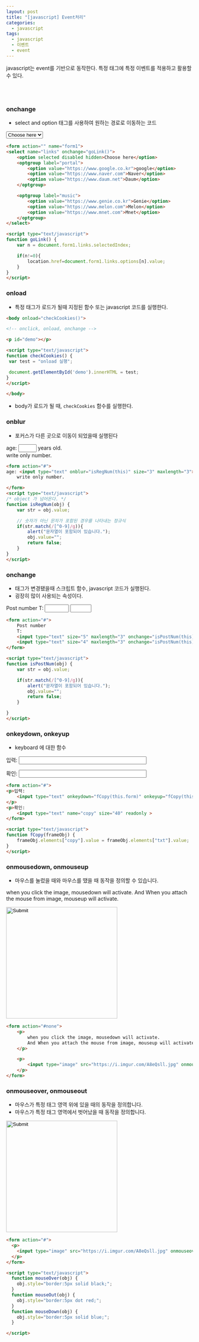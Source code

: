 ```yaml
---
layout: post
title: "[javascript] Event처리"
categories:
  - javascript
tags:
  - javascript
  - 이벤트
  - event
---
```


javascript는 event를 기반으로 동작한다.
특정 태그에 특정 이벤트를 적용하고 활용할 수 있다.


<br><br>

### onchange

- select and option 태그를 사용하여 원하는 경로로 이동하는 코드

<div class="example">
<form action="" name="form1">
<select name="links" onchange="goLink()">
  	<option selected disabled hidden>Choose here</option>
    <optgroup label="portal">
  		<option value="https://www.google.co.kr">google</option>
  		<option value="https://www.naver.com">Naver</option>
  		<option value="https://www.daum.net">Daum</option>
  	</optgroup>

  	<optgroup label="music">
  		<option value="https://www.genie.co.kr">Genie</option>
  		<option value="https://www.melon.com">Melon</option>
  		<option value="https://www.mnet.com">Mnet</option>
  	</optgroup>
</select>

<script type="text/javascript">
function goLink() {
	var n = document.form1.links.selectedIndex;

	if(n!=0){
		location.href=document.form1.links.options[n].value;
	}
}
</script>
</form>
</div>


```html
<form action="" name="form1">
<select name="links" onchange="goLink()">
  	<option selected disabled hidden>Choose here</option>
	<optgroup label="portal">
		<option value="https://www.google.co.kr">google</option>
		<option value="https://www.naver.com">Naver</option>
		<option value="https://www.daum.net">Daum</option>
	</optgroup>

	<optgroup label="music">
		<option value="https://www.genie.co.kr">Genie</option>
		<option value="https://www.melon.com">Melon</option>
		<option value="https://www.mnet.com">Mnet</option>
	</optgroup>
</select>

<script type="text/javascript">
function goLink() {
	var n = document.form1.links.selectedIndex;

	if(n!=0){
		location.href=document.form1.links.options[n].value;
	}
}
</script>
```


### onload

- 특정 태그가 로드가 될때 지정된 함수 또는 javascript 코드를 실행한다.


```html
<body onload="checkCookies()">

<!-- onclick, onload, onchange -->

<p id="demo"></p>

<script type="text/javascript">
function checkCookies() {
 var test = "onload 실행";

 document.getElementById('demo').innerHTML = test;
}
</script>

</body>
```

- body가 로드가 될 때, ```checkCookies``` 함수를 실행한다.


### onblur

- 포커스가 다른 곳으로 이동이 되었을때 실행된다

<div class="example">
  <form action="#">
  age: <input type="text" onblur="isRegNum(this)" size="3" maxlength="3"> years old. <br>
  	write only number.

  </form>  
</div>
<script type="text/javascript">

function isRegNum(obj) {
  var str = obj.value;

  // 숫자가 아닌 문자가 포함된 경우를 나타내는 정규식
  if(str.match(/[^0-9]/g)){
    alert("문자열이 포함되어 있습니다.");
    obj.value="";
    return false;
  }
}
</script>


```html
<form action="#">
age: <input type="text" onblur="isRegNum(this)" size="3" maxlength="3"> years old. <br>
	write only number.

</form>
<script type="text/javascript">
/* object 가 넘어온다. */
function isRegNum(obj) {
	var str = obj.value;

	// 숫자가 아닌 문자가 포함된 경우를 나타내는 정규식
	if(str.match(/[^0-9]/g)){
		alert("문자열이 포함되어 있습니다.");
		obj.value="";
		return false;
	}
}
</script>
```


### onchange

- 태그가 변경됐을때 스크립트 함수, javascript 코드가 실행된다.
- 굉장히 많이 사용되는 속성이다.


<div class="example">
<form action="#">
	Post number
	T:
	<input type="text" size="5" maxlength="3" onchange="isPostNum(this)">
	<input type="text" size="4" maxlength="3" onchange="isPostNum(this)">
</form>

<script type="text/javascript">
function isPostNum(obj) {
	var str = obj.value;

	if(str.match(/[^0-9]/g)){
		alert("문자열이 포함되어 있습니다.");
		obj.value="";
		return false;
	}

}
</script>
</div>


```html
<form action="#">
	Post number
	T:
	<input type="text" size="5" maxlength="3" onchange="isPostNum(this)">
	<input type="text" size="4" maxlength="3" onchange="isPostNum(this)">
</form>

<script type="text/javascript">
function isPostNum(obj) {
	var str = obj.value;

	if(str.match(/[^0-9]/g)){
		alert("문자열이 포함되어 있습니다.");
		obj.value="";
		return false;
	}

}
</script>
```


### onkeydown, onkeyup

- keyboard 에 대한 함수


<div class="example">
  <form action="#">
    <p>입력:
    	<input type="text" onkeydown="fCopy(this.form)" onkeyup="fCopy(this.form)" name="txt" size="40">
    </p>
    <p>확인:
    	<input type="text" name="copy" size="40" readonly >
    </p>
  </form>

  <script type="text/javascript">
  function fCopy(frameObj) {
  	frameObj.elements["copy"].value = frameObj.elements["txt"].value;
  }
  </script>
</div>



```html
<form action="#">
<p>입력:
	<input type="text" onkeydown="fCopy(this.form)" onkeyup="fCopy(this.form)" name="txt" size="40">
</p>
<p>확인:
	<input type="text" name="copy" size="40" readonly >
</form>

<script type="text/javascript">
function fCopy(frameObj) {
	frameObj.elements["copy"].value = frameObj.elements["txt"].value;
}
</script>
```



### onmousedown, onmouseup

- 마우스를 눌렀을 때와 마우스를 땠을 때 동작을 정의할 수 있습니다.



<div class="example">
<form action="#none">
	<p>
		when you click the image, mousedown will activate.
		And When you attach the mouse from image, mouseup will activate.
	</p>
	<p>
		<input type="image" src="https://i.imgur.com/A8eQsll.jpg" onmousedown="this.style='border: 5px solid red;'" onmouseup="this.style='border: 5px solid blue;'" width="300">  
	</p>
</form>
</div>


```html
<form action="#none">
	<p>
		when you click the image, mousedown will activate.
		And When you attach the mouse from image, mouseup will activate.
	</p>

	<p>
		<input type="image" src="https://i.imgur.com/A8eQsll.jpg" onmousedown="this.style='border: 5px solid red;'" onmouseup="this.style='border: 5px solid blue;'" width="300">   
	</p>
</form>
```


### onmouseover, onmouseout

- 마우스가 특정 태그 영역 위에 있을 때의 동작을 정의합니다.
- 마우스가 특정 태그 영역에서 벗어났을 때 동작을 정의합니다.

<div class="example">
<form action="#">
	<p>
		<input type="image" src="https://i.imgur.com/A8eQsll.jpg" onmouseover="mouseOver(this)" onmouseout="mouseOut(this)" onmousedown="mouseDown(this)" width="300">  
	</p>
</form>

<script type="text/javascript">
function mouseOver(obj) {
  obj.style="border:5px solid black;";
}
function mouseOut(obj) {
  obj.style="border:5px dot red;";
}
function mouseDown(obj) {
  obj.style="border:5px solid blue;";
}

</script>
</div>


```html
<form action="#">
  <p>
    <input type="image" src="https://i.imgur.com/A8eQsll.jpg" onmouseover="mouseOver(this)" onmouseout="mouseOut(this)" onmousedown="mouseDown(this)">  
  </p>
</form>

<script type="text/javascript">
  function mouseOver(obj) {
    obj.style="border:5px solid black;";
  }
  function mouseOut(obj) {
    obj.style="border:5px dot red;";
  }
  function mouseDown(obj) {
    obj.style="border:5px solid blue;";
  }

</script>
```
